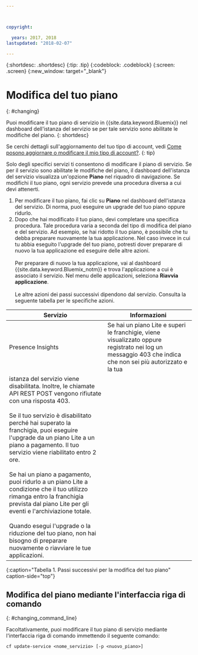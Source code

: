 ```yaml
---



copyright:

  years: 2017, 2018
lastupdated: "2018-02-07"

---
```


{:shortdesc: .shortdesc}
{:tip: .tip}
{:codeblock: .codeblock}
{:screen: .screen}
{:new_window: target="_blank"}

# Modifica del tuo piano
{: #changing}

Puoi modificare il tuo piano di servizio in {{site.data.keyword.Bluemix}} nel dashboard dell'istanza del servizio se per tale servizio sono abilitate le modifiche del piano.
{: shortdesc}

Se cerchi dettagli sull'aggiornamento del tuo tipo di account, vedi [Come posono aggiornare o modificare il mio tipo di account?](/docs/account/account_faq.html#changeacct).
{: tip}

Solo degli specifici servizi ti consentono di modificare il piano di servizio. Se per il servizio sono abilitate le modifiche del piano, il dashboard dell'istanza del servizio visualizza un'opzione **Piano** nel riquadro di navigazione. Se modifichi
il tuo piano, ogni servizio prevede una procedura diversa a cui devi attenerti.

1. Per modificare il tuo piano, fai clic su **Piano** nel dashboard dell'istanza del servizio. Di norma, puoi eseguire un upgrade del tuo piano oppure ridurlo.
2. Dopo che hai modificato il tuo piano, devi completare una specifica procedura. Tale procedura varia a
seconda del tipo di modifica del piano e del servizio. Ad esempio, se hai ridotto il tuo piano, è possibile
che tu debba preparare nuovamente la tua applicazione. Nel caso invece in cui tu abbia eseguito l'upgrade del tuo piano, potresti dover preparare di nuovo la tua applicazione ed eseguire delle altre azioni.<br/><br/>Per preparare di nuovo la tua applicazione, vai al dashboard {{site.data.keyword.Bluemix_notm}} e trova l'applicazione a cui è associato il servizio. Nel menu delle applicazioni, seleziona **Riavvia applicazione**.<br/><br/>Le altre azioni dei passi successivi dipendono dal servizio. Consulta la seguente tabella per le specifiche azioni.

|Servizio |	Informazioni|
|--------|-------------|
|Presence Insights 	|Se hai un piano Lite e superi le franchigie, viene visualizzato oppure registrato nei log un messaggio 403 che indica che non sei più autorizzato e la tua
istanza del servizio viene disabilitata. Inoltre, le chiamate API REST POST vengono rifiutate con una risposta 403.<br/><br/>Se il tuo servizio è disabilitato perché hai superato la franchigia, puoi eseguire l'upgrade da un piano Lite a un piano a pagamento. Il tuo servizio viene riabilitato entro 2 ore.<br/><br/>Se hai un piano a pagamento, puoi ridurlo a un piano Lite a condizione che il tuo utilizzo rimanga entro la franchigia prevista dal piano Lite per gli eventi e l'archiviazione totale.<br/><br/>Quando esegui l'upgrade o la riduzione del tuo piano, non hai bisogno di preparare nuovamente o riavviare le tue applicazioni.|
{:caption="Tabella 1. Passi successivi per la modifica del tuo piano" caption-side="top"}

## Modifica del piano mediante l'interfaccia riga di comando
{: #changing_command_line}

Facoltativamente, puoi modificare il tuo piano di servizio mediante l'interfaccia riga di comando immettendo il seguente comando:
```
cf update-service <nome_servizio> [-p <nuovo_piano>]
```
